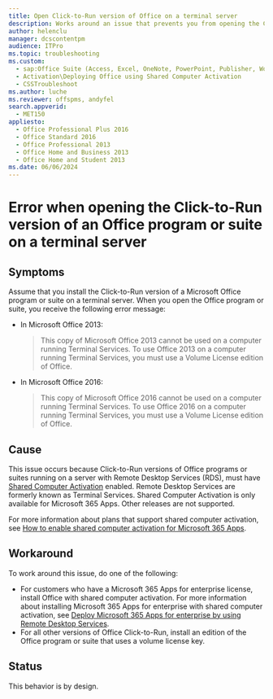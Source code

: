 ```yaml
---
title: Open Click-to-Run version of Office on a terminal server
description: Works around an issue that prevents you from opening the Click-to-Run version of an Office 2013 and Office 2016 program or suite. This issue occurs after you install the program or suite on a terminal server.
author: helenclu
manager: dcscontentpm
audience: ITPro
ms.topic: troubleshooting
ms.custom: 
  - sap:Office Suite (Access, Excel, OneNote, PowerPoint, Publisher, Word, Visio)\Installation, Update, Deployment, ?Activation
  - Activation\Deploying Office using Shared Computer Activation
  - CSSTroubleshoot
ms.author: luche
ms.reviewer: offspms, andyfel
search.appverid: 
  - MET150
appliesto: 
  - Office Professional Plus 2016
  - Office Standard 2016
  - Office Professional 2013
  - Office Home and Business 2013
  - Office Home and Student 2013
ms.date: 06/06/2024
---
```


# Error when opening the Click-to-Run version of an Office program or suite on a terminal server

## Symptoms

Assume that you install the Click-to-Run version of a Microsoft Office program or suite on a terminal server. When you open the Office program or suite, you receive the following error message:

- In Microsoft Office 2013:

  > This copy of Microsoft Office 2013 cannot be used on a computer running Terminal Services. To use Office 2013 on a computer running Terminal Services, you must use a Volume License edition of Office.
- In Microsoft Office 2016:

  > This copy of Microsoft Office 2016 cannot be used on a computer running Terminal Services. To use Office 2016 on a computer running Terminal Services, you must use a Volume License edition of Office.

## Cause

This issue occurs because Click-to-Run versions of Office programs or suites running on a server with Remote Desktop Services (RDS), must have [Shared Computer Activation](/deployoffice/overview-shared-computer-activation) enabled. Remote Desktop Services are formerly known as Terminal Services. Shared Computer Activation is only available for Microsoft 365 Apps. Other releases are not supported.

For more information about plans that support shared computer activation, see [How to enable shared computer activation for Microsoft 365 Apps](/deployoffice/overview-shared-computer-activation#how-to-enable-shared-computer-activation-for-microsoft-365-apps).

## Workaround

To work around this issue, do one of the following:

- For customers who have a Microsoft 365 Apps for enterprise license, install Office with shared computer activation. For more information about installing Microsoft 365 Apps for enterprise with shared computer activation, see [Deploy Microsoft 365 Apps for enterprise by using Remote Desktop Services](https://technet.microsoft.com/library/dn782858.aspx).
- For all other versions of Office Click-to-Run, install an edition of the Office program or suite that uses a volume license key.

## Status

This behavior is by design.
